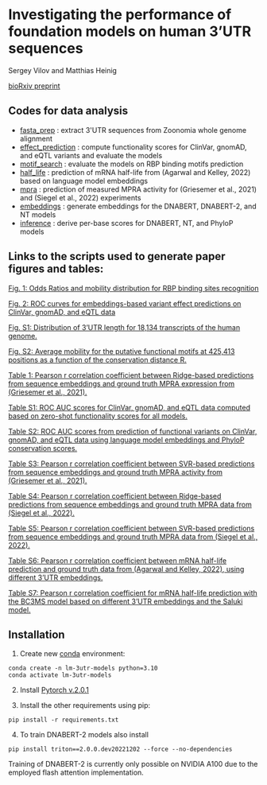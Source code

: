 # Investigating the performance of foundation models on human 3’UTR sequences

Sergey Vilov and Matthias Heinig

[bioRxiv preprint](https://www.biorxiv.org/content/10.1101/2024.02.09.579631v1)

## Codes for data analysis

* [fasta_prep](fasta_prep/) : extract 3'UTR sequences from Zoonomia whole genome alignment
* [effect_prediction](effect_prediction/) : compute functionality scores for ClinVar, gnomAD, and eQTL variants and evaluate the models
* [motif_search](motif_search/) : evaluate the models on RBP binding motifs prediction
* [half_life](half_life/) : prediction of mRNA half-life from (Agarwal and Kelley, 2022) based on language model embeddings
* [mpra](mpra/) : prediction of measured MPRA activity for (Griesemer et al., 2021) and (Siegel et al., 2022) experiments
* [embeddings](embeddings/) : generate embeddings for the DNABERT, DNABERT-2, and NT models
* [inference](inference/) : derive per-base scores for DNABERT, NT, and PhyloP models

## Links to the scripts used to generate paper figures and tables:

[Fig. 1: Odds Ratios and mobility distribution for RBP binding sites recognition](motif_search/plot_odds.ipynb)

[Fig. 2: ROC curves for embeddings-based variant effect predictions on ClinVar, gnomAD, and eQTL data](effect_prediction/analysis/auc/auc.ipynb)

[Fig. S1: Distribution of 3’UTR length for 18,134 transcripts of the human genome.](fasta_prep/unaligned/plot_3UTR.ipynb)

[Fig. S2: Average mobility for the putative functional motifs at 425,413 positions as a function of the conservation distance R.](motif_search/mobility/plots.ipynb)

[Table 1: Pearson r correlation coefficient between Ridge-based predictions from sequence embeddings and ground truth MPRA expression from (Griesemer et al., 2021).](mpra/mpra_griesemer_2021/regression/analyse.ipynb)

[Table S1: ROC AUC scores for ClinVar, gnomAD, and eQTL data computed based on zero-shot functionality scores for all models.](effect_prediction/analysis/auc/auc.ipynb)

[Table S2: ROC AUC scores from prediction of functional variants on ClinVar, gnomAD, and eQTL data using language model embeddings and PhyloP conservation scores.](effect_prediction/analysis/auc/auc.ipynb)

[Table S3: Pearson r correlation coefficient between SVR-based predictions from sequence embeddings and ground truth MPRA activity from (Griesemer et al., 2021).](mpra/mpra_griesemer_2021/regression/analyse.ipynb)

[Table S4: Pearson r correlation coefficient between Ridge-based predictions from sequence embeddings and ground truth MPRA data from (Siegel et al., 2022).](mpra/mpra_siegel_2022/regression/analyse.ipynb)

[Table S5: Pearson r correlation coefficient between SVR-based predictions from sequence embeddings and ground truth MPRA data from (Siegel et al., 2022).](mpra/mpra_siegel_2022/regression/analyse.ipynb)

[Table S6: Pearson r correlation coefficient between mRNA half-life prediction and ground truth data from (Agarwal and Kelley, 2022), using different 3’UTR embeddings.](half_life/regression/analyse.ipynb)

[Table S7: Pearson r correlation coefficient for mRNA half-life prediction with the BC3MS model based on different 3’UTR embeddings and the Saluki model.](half_life/regression/analyse.ipynb)

## Installation

1. Create new [conda](https://docs.conda.io/projects/conda/en/latest/user-guide/install/index.html) environment:

```
conda create -n lm-3utr-models python=3.10
conda activate lm-3utr-models
```
2. Install [Pytorch v.2.0.1](https://pytorch.org/)

3. Install the other requirements using pip:

```
pip install -r requirements.txt
```

4. To train DNABERT-2 models also install 
```
pip install triton==2.0.0.dev20221202 --force --no-dependencies
```

Training of DNABERT-2 is currently only possible on NVIDIA A100 due to the employed flash attention implementation.
